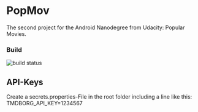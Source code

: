 # PopMov
The second project for the Android Nanodegree from Udacity: Popular Movies.

### Build
![build status](https://travis-ci.org/kruemelnerd/PopMov.svg?branch=master)


## API-Keys
Create a secrets.properties-File in the root folder including a line like this: TMDBORG_API_KEY=1234567